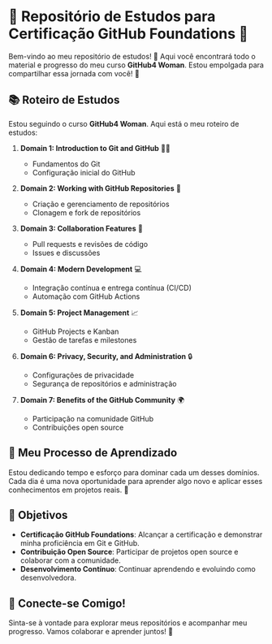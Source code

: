 # 🌟 Repositório de Estudos para Certificação GitHub Foundations 🌟

Bem-vindo ao meu repositório de estudos! 👋 Aqui você encontrará todo o material e progresso do meu curso **GitHub4 Woman**. Estou empolgada para compartilhar essa jornada com você! 🚀

## 📚 Roteiro de Estudos

Estou seguindo o curso **GitHub4 Woman**. Aqui está o meu roteiro de estudos:

1. **Domain 1: Introduction to Git and GitHub** 🧑‍💻
   - Fundamentos do Git
   - Configuração inicial do GitHub

2. **Domain 2: Working with GitHub Repositories** 📂
   - Criação e gerenciamento de repositórios
   - Clonagem e fork de repositórios

3. **Domain 3: Collaboration Features** 🤝
   - Pull requests e revisões de código
   - Issues e discussões

4. **Domain 4: Modern Development** 💻
   - Integração contínua e entrega contínua (CI/CD)
   - Automação com GitHub Actions

5. **Domain 5: Project Management** 📈
   - GitHub Projects e Kanban
   - Gestão de tarefas e milestones

6. **Domain 6: Privacy, Security, and Administration** 🔒
   - Configurações de privacidade
   - Segurança de repositórios e administração

7. **Domain 7: Benefits of the GitHub Community** 🌍
   - Participação na comunidade GitHub
   - Contribuições open source

## 🚀 Meu Processo de Aprendizado

Estou dedicando tempo e esforço para dominar cada um desses domínios. Cada dia é uma nova oportunidade para aprender algo novo e aplicar esses conhecimentos em projetos reais. 🌱

## 🎯 Objetivos

- **Certificação GitHub Foundations**: Alcançar a certificação e demonstrar minha proficiência em Git e GitHub.
- **Contribuição Open Source**: Participar de projetos open source e colaborar com a comunidade.
- **Desenvolvimento Contínuo**: Continuar aprendendo e evoluindo como desenvolvedora.

## 🌟 Conecte-se Comigo!

Sinta-se à vontade para explorar meus repositórios e acompanhar meu progresso. Vamos colaborar e aprender juntos! 🤗

